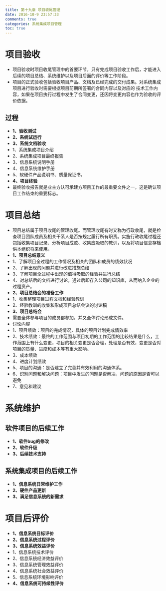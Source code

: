 ```yaml
---
title: 第十九章 项目收尾管理
date: 2016-10-9 23:57:33 
comments: true 
categories: 系统集成项目管理
toc: true
---
```


# 项目验收
- 项目验收时项目收尾管理中的首要环节，只有完成项目验收工作后，才能进入后续的项目总结、系统维护以及项目后面的评价等工作阶段。
- 项目的正式验收包括验收项目产品、文档及已经完成的交付成果。对系统集成项目进行验收时需要根据项目前期所签署的合同内容以及对应的 技术工作内容，如果在项目执行过程中发生了合同变更，还因将变更内容也作为验收的评价依据。

<!--more-->
## 过程
- **1、验收测试**
- **2、系统试运行**
- **3、系统文档验收**
 - 1、系统集成项目介绍
 - 2、系统集成项目最终报告
 - 3、信息系统说明手册
 - 4、信息系统维护手册
 - 5、软硬件产品说明书、质量保证书。
- **4、项目终验**
 - 最终验收报告就是业主方认可承建方项目工作的最重要文件之一，这是确认项目工作结束的重要标志。
 
# 项目总结
- 项目总结属于项目收尾的管理收尾。而管理收尾有时又称为行政收尾，就是检查项目团队成员及相关干系人是否按规定履行所有职责。实施行政收尾过程还包括收集项目记录、分析项目成败、收集应吸取的教训，以及将项目信息存档供本组织将来使用。
- **1、项目总结意义**
 - 1、了解项目全过程的工作情况及相关的团队和成员的绩效状况
 - 2、了解出现的问题并进行改进措施总结
 - 3、了解项目全过程中出现的值得吸取的经验并进行总结
 - 4、对总结后的文档进行讨论，通过后即存入公司的知识库，从而纳入企业的过程资产。
- **2、项目总结会的准备工作**
 - 1、收集整理项目过程文档和经验教训
 - 2、经验教训的收集和形成项目总结会议的讨论稿
- **3、项目总结会**
 - 需要全体参与项目的成员都参加，并又全体讨论形成文件。
 - 讨论内容
  - 1、项目绩效：项目的完成情况，具体的项目计划完成情效率
  - 2、技术绩效：最终的工作范围与项目初期的工作范围的比较结果是什么，工作范围上有什么变更，项目的相关变更是否合理，处理是否有效，变更是否对项目的质量、进度和成本等有重大影响。
  - 3、成本绩效
  - 4、进度计划绩效
  - 5、项目的沟通：是否建立了完善并有效利用的沟通体系。
  - 6、识别问题和解决问题：项目中发生的问题是否解决，问题的原因是否可以避免
  - 7、意见和建议
  
# 系统维护
## 软件项目的后续工作
- **1、软件bug的修改**
- **2、软件升级**
- **3、后续技术支持**

## 系统集成项目的后续工作
- **1、信息系统日常维护工作**
- **2、硬件产品更新**
- **3、满足信息系统的新需求**

# 项目后评价
- **1、信息系统目标评价**
- **2、信息系统过程评价**
- **3、信息系统效益评价**
 - 1、信息系统技术评价
 - 2、信息系统经济效益评价
 - 3、信息系统管理效益评价
 - 4、信息系统社会效益评价
 - 5、信息系统环境影响评价
- **4、信息系统可持续性评价**

  
